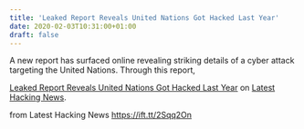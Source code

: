 ```yaml
---
title: 'Leaked Report Reveals United Nations Got Hacked Last Year'
date: 2020-02-03T10:31:00+01:00
draft: false
---
```


A new report has surfaced online revealing striking details of a cyber attack targeting the United Nations. Through this report,

[Leaked Report Reveals United Nations Got Hacked Last Year](https://latesthackingnews.com/2020/02/03/leaked-report-reveals-united-nations-got-hacked-last-year/) on [Latest Hacking News](https://latesthackingnews.com).

  
  
from Latest Hacking News https://ift.tt/2Sqq2On
